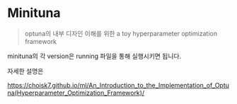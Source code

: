 # Minituna
> optuna의 내부 디자인 이해를 위한 a toy hyperparameter optimization framework

minituna의 각 version은 running 파일을 통해 실행시키면 됩니다.

자세한 설명은 

https://choisk7.github.io/ml/An_Introduction_to_the_Implementation_of_Optuna(Hyperparameter_Optimization_Framework)/ 